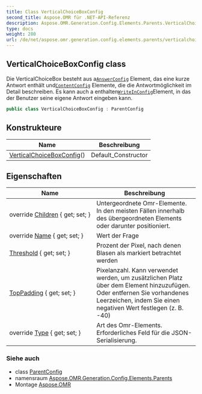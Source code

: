 ```yaml
---
title: Class VerticalChoiceBoxConfig
second_title: Aspose.OMR für .NET-API-Referenz
description: Aspose.OMR.Generation.Config.Elements.Parents.VerticalChoiceBoxConfig klas. Die VerticalChoiceBox besteht aus aAnswerConfig Element das eine kurze Antwort enthält undContentConfig Elemente die die Antwortmöglichkeit im Detail beschreiben. Es kann auch a enthaltenWriteInConfigElement in das der Benutzer seine eigene Antwort eingeben kann.
type: docs
weight: 280
url: /de/net/aspose.omr.generation.config.elements.parents/verticalchoiceboxconfig/
---
```

## VerticalChoiceBoxConfig class

Die VerticalChoiceBox besteht aus a[`AnswerConfig`](../answerconfig/) Element, das eine kurze Antwort enthält und[`ContentConfig`](../../aspose.omr.generation.config.elements/contentconfig/) Elemente, die die Antwortmöglichkeit im Detail beschreiben. Es kann auch a enthalten[`WriteInConfig`](../../aspose.omr.generation.config.elements/writeinconfig/)Element, in das der Benutzer seine eigene Antwort eingeben kann.

```csharp
public class VerticalChoiceBoxConfig : ParentConfig
```

## Konstrukteure

| Name | Beschreibung |
| --- | --- |
| [VerticalChoiceBoxConfig](verticalchoiceboxconfig/)() | Default_Constructor |

## Eigenschaften

| Name | Beschreibung |
| --- | --- |
| override [Children](../../aspose.omr.generation.config.elements.parents/verticalchoiceboxconfig/children/) { get; set; } | Untergeordnete Omr-Elemente. In den meisten Fällen innerhalb des übergeordneten Elements oder darunter positioniert. |
| override [Name](../../aspose.omr.generation.config.elements.parents/verticalchoiceboxconfig/name/) { get; set; } | Wert der Frage |
| [Threshold](../../aspose.omr.generation.config.elements.parents/verticalchoiceboxconfig/threshold/) { get; set; } | Prozent der Pixel, nach denen Blasen als markiert betrachtet werden |
| [TopPadding](../../aspose.omr.generation.config.elements.parents/verticalchoiceboxconfig/toppadding/) { get; set; } | Pixelanzahl. Kann verwendet werden, um zusätzlichen Platz über dem Element hinzuzufügen. Oder entfernen Sie vorhandenes Leerzeichen, indem Sie einen negativen Wert festlegen (z. B. -40) |
| override [Type](../../aspose.omr.generation.config.elements.parents/verticalchoiceboxconfig/type/) { get; set; } | Art des Omr-Elements. Erforderliches Feld für die JSON-Serialisierung. |

### Siehe auch

* class [ParentConfig](../../aspose.omr.generation.config/parentconfig/)
* namensraum [Aspose.OMR.Generation.Config.Elements.Parents](../../aspose.omr.generation.config.elements.parents/)
* Montage [Aspose.OMR](../../)


